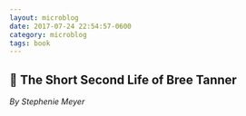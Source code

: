 ```yaml
---
layout: microblog
date: 2017-07-24 22:54:57-0600
category: microblog
tags: book
---
```

## 📖 The Short Second Life of Bree Tanner
*By Stephenie Meyer*
